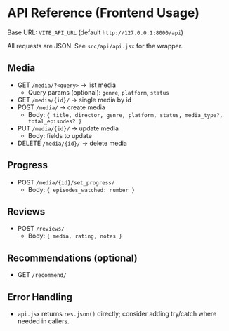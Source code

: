 # API Reference (Frontend Usage)

Base URL: `VITE_API_URL` (default `http://127.0.0.1:8000/api`)

All requests are JSON. See `src/api/api.jsx` for the wrapper.

## Media
- GET `/media/?<query>` → list media
  - Query params (optional): `genre`, `platform`, `status`
- GET `/media/{id}/` → single media by id
- POST `/media/` → create media
  - Body: `{ title, director, genre, platform, status, media_type?, total_episodes? }`
- PUT `/media/{id}/` → update media
  - Body: fields to update
- DELETE `/media/{id}/` → delete media

## Progress
- POST `/media/{id}/set_progress/`
  - Body: `{ episodes_watched: number }`

## Reviews
- POST `/reviews/`
  - Body: `{ media, rating, notes }`

## Recommendations (optional)
- GET `/recommend/`

## Error Handling
- `api.jsx` returns `res.json()` directly; consider adding try/catch where needed in callers.

